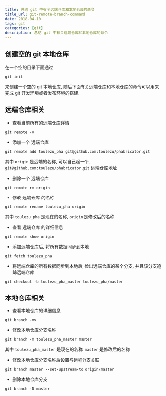 ```yaml
---
title: 总结 git 中有关远端仓库和本地仓库的命令
title_url: git-remote-branch-command
date: 2018-04-10
tags: git
categories: [git]
description: 总结 git 中有关远端仓库和本地仓库的命令
---
```


## 创建空的 git 本地仓库

在一个空的目录下面通过

```
git init
```

来创建一个空的 git 本地仓库, 随后下面有关远端仓库和本地仓库的命令可以用来完成 git 开发环境或者发布环境的搭建.

## 远端仓库相关

- 查看当前所有的远端仓库详情

```
git remote -v
```

- 添加一个 远端仓库

```
git remote add toulezu_pha git@github.com:toulezu/phabricator.git
```

其中 `origin` 是远端的名称, 可以自己起一个, `git@github.com:toulezu/phabricator.git` 远端仓库地址

- 删除一个 远端仓库

```
git remote rm origin
```

- 修改 远端仓库 的名称

```
git remote rename toulezu_pha origin
```

其中 `toulezu_pha` 是现在的名称, `origin` 是修改后的名称

- 查看 远端仓库 的详细信息

```
git remote show origin
```

- 添加远端仓库后, 将所有数据同步到本地

```
git fetch toulezu_pha
```

- 将远端仓库的所有数据同步到本地后, 检出远端仓库的某个分支, 并且该分支追踪远端仓库

```
git checkout -b toulezu_pha_master toulezu_pha/master
```

## 本地仓库相关

- 查看本地仓库的详细信息

```
git branch -vv
```

- 修改本地仓库分支名称

```
git branch -m toulezu_pha_master master
```

其中 `toulezu_pha_master` 是现在的名称, `master` 是修改后的名称

- 修改本地仓库分支名称后设置与远程分支关联

```
git branch master --set-upstream-to origin/master
```

- 删除本地仓库分支

```
git branch -D master
```